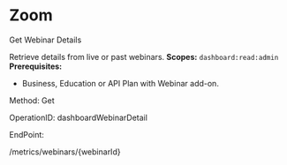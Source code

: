 #     Zoom


Get Webinar Details

Retrieve details from live or past webinars.
**Scopes:** `dashboard:read:admin` 
**Prerequisites:**
* Business, Education or API Plan with Webinar add-on.



Method: Get

OperationID: dashboardWebinarDetail

EndPoint:

/metrics/webinars/{webinarId}
